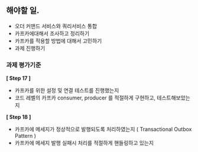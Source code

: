 ## 해야할 일.
- 오더 커맨드 서비스와 쿼리서비스 통합
- 카프카에대해서 조사하고 정리하기
- 카프카를 적용할 방법에 대해서 고민하기
- 과제 진행하기

### 과제 평가기준
**[ Step 17 ]**

- 카프카를 위한 설정 및 연결 테스트를 진행했는지
- 코드 레벨의 카프카 consumer, producer 를 적절하게 구현하고, 테스트해보았는지

**[ Step 18 ]**

- 카프카에 메세지가 정상적으로 발행되도록 처리하였는지 ( Transactional Outbox Pattern )
- 카프카에 메세지 발행 실패시 처리를 적절하게 핸들링하고 있는지

